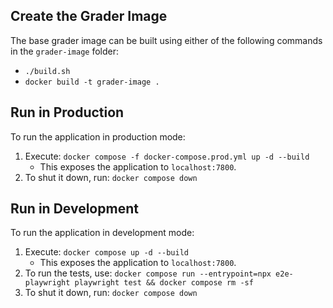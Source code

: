 ## Create the Grader Image

The base grader image can be built using either of the following commands in the `grader-image` folder:

- `./build.sh`
- `docker build -t grader-image .`

## Run in Production

To run the application in production mode:

1. Execute: `docker compose -f docker-compose.prod.yml up -d --build`
   - This exposes the application to `localhost:7800`.
2. To shut it down, run: `docker compose down`

## Run in Development

To run the application in development mode:

1. Execute: `docker compose up -d --build`
   - This exposes the application to `localhost:7800`.
2. To run the tests, use: `docker compose run --entrypoint=npx e2e-playwright playwright test && docker compose rm -sf`
3. To shut it down, run: `docker compose down`
